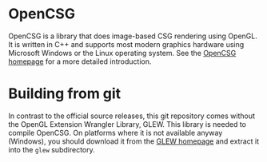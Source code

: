 # OpenCSG

OpenCSG is a library that does image-based CSG rendering using OpenGL.
It is written in C++ and supports most modern graphics hardware using Microsoft Windows or the Linux operating system.
See the <a href="http://www.opencsg.org">OpenCSG homepage</a> for a more detailed introduction.

# Building from git

In contrast to the official source releases, this git repository comes without the OpenGL Extension Wrangler Library, GLEW.
This library is needed to compile OpenCSG. On platforms where it is not available anyway (Windows), you should download it
from the <a href="http://glew.sourceforge.net">GLEW homepage</a> and extract it into the <code>glew</code> subdirectory.
